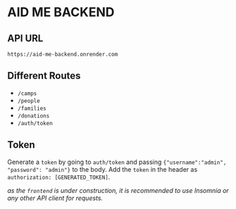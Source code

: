# AID ME BACKEND

## API URL

```
https://aid-me-backend.onrender.com
```

## Different Routes
- `/camps`
- `/people`
- `/families`
- `/donations`
- `/auth/token`

## Token
Generate a `token` by going to `auth/token` and passing `{"username":"admin", "password": "admin"}` to the body. Add the `token` in the header as `authorization: [GENERATED_TOKEN]`.


*as the `frontend` is under construction, it is recommended to use Insomnia or any other API client for requests.*
